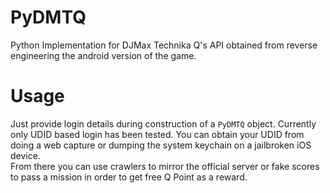 # PyDMTQ
  Python Implementation for DJMax Technika Q's API obtained from reverse engineering the android version of the game.
# Usage  
   Just provide login details during construction of a `PyDMTQ` object. Currently only UDID based login has been tested. You can obtain your UDID from doing a web capture or dumping the system keychain on a jailbroken iOS device.    
   From there you can use crawlers to mirror the official server or fake scores to pass a mission in order to get free Q Point as a reward.  
  
  
